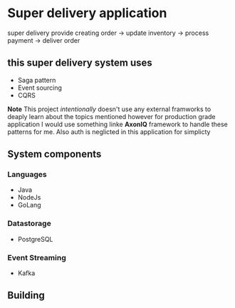 # Super delivery application
super delivery provide creating order -> update inventory -> process payment -> deliver order

## this super delivery system uses
- Saga pattern
- Event sourcing
- CQRS

**Note** This project *intentionally* doesn't use any external framworks to deaply learn about the topics mentioned however for production grade application I would use something linke **AxonIQ** framework to handle these patterns for me. Also auth is neglicted in this application for simplicty

## System components
### Languages 
- Java
- NodeJs
- GoLang

### Datastorage
- PostgreSQL

### Event Streaming
- Kafka

## Building

